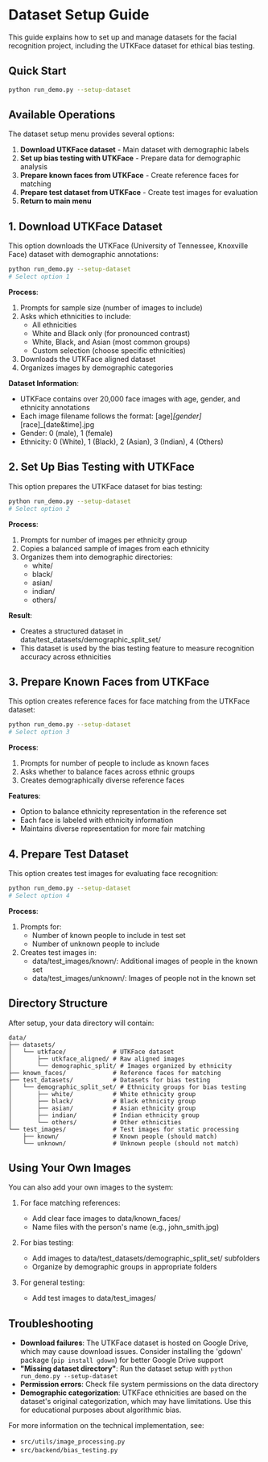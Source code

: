 

# Dataset Setup Guide

This guide explains how to set up and manage datasets for the facial recognition project, including the UTKFace dataset for ethical bias testing.

## Quick Start
```bash
python run_demo.py --setup-dataset
```

## Available Operations

The dataset setup menu provides several options:

1. **Download UTKFace dataset** - Main dataset with demographic labels
2. **Set up bias testing with UTKFace** - Prepare data for demographic analysis
3. **Prepare known faces from UTKFace** - Create reference faces for matching
4. **Prepare test dataset from UTKFace** - Create test images for evaluation
5. **Return to main menu**

## 1. Download UTKFace Dataset

This option downloads the UTKFace (University of Tennessee, Knoxville Face) dataset with demographic annotations:

```bash
python run_demo.py --setup-dataset
# Select option 1
```

**Process**:
1. Prompts for sample size (number of images to include)
2. Asks which ethnicities to include:
   - All ethnicities
   - White and Black only (for pronounced contrast)
   - White, Black, and Asian (most common groups)
   - Custom selection (choose specific ethnicities)
3. Downloads the UTKFace aligned dataset
4. Organizes images by demographic categories

**Dataset Information**:
- UTKFace contains over 20,000 face images with age, gender, and ethnicity annotations
- Each image filename follows the format: [age]_[gender]_[race]_[date&time].jpg
- Gender: 0 (male), 1 (female)
- Ethnicity: 0 (White), 1 (Black), 2 (Asian), 3 (Indian), 4 (Others)

## 2. Set Up Bias Testing with UTKFace

This option prepares the UTKFace dataset for bias testing:

```bash
python run_demo.py --setup-dataset
# Select option 2
```

**Process**:
1. Prompts for number of images per ethnicity group
2. Copies a balanced sample of images from each ethnicity
3. Organizes them into demographic directories:
   - white/
   - black/
   - asian/
   - indian/
   - others/

**Result**:
- Creates a structured dataset in data/test_datasets/demographic_split_set/
- This dataset is used by the bias testing feature to measure recognition accuracy across ethnicities

## 3. Prepare Known Faces from UTKFace

This option creates reference faces for face matching from the UTKFace dataset:

```bash
python run_demo.py --setup-dataset
# Select option 3
```

**Process**:
1. Prompts for number of people to include as known faces
2. Asks whether to balance faces across ethnic groups
3. Creates demographically diverse reference faces

**Features**:
- Option to balance ethnicity representation in the reference set
- Each face is labeled with ethnicity information
- Maintains diverse representation for more fair matching

## 4. Prepare Test Dataset

This option creates test images for evaluating face recognition:

```bash
python run_demo.py --setup-dataset
# Select option 4
```

**Process**:
1. Prompts for:
   - Number of known people to include in test set
   - Number of unknown people to include
2. Creates test images in:
   - data/test_images/known/: Additional images of people in the known set
   - data/test_images/unknown/: Images of people not in the known set

## Directory Structure

After setup, your data directory will contain:

```
data/
├── datasets/
│   └── utkface/             # UTKFace dataset
│       ├── utkface_aligned/ # Raw aligned images
│       └── demographic_split/ # Images organized by ethnicity
├── known_faces/             # Reference faces for matching
├── test_datasets/           # Datasets for bias testing
│   └── demographic_split_set/ # Ethnicity groups for bias testing
│       ├── white/           # White ethnicity group
│       ├── black/           # Black ethnicity group
│       ├── asian/           # Asian ethnicity group
│       ├── indian/          # Indian ethnicity group
│       └── others/          # Other ethnicities
└── test_images/             # Test images for static processing
    ├── known/               # Known people (should match)
    └── unknown/             # Unknown people (should not match)
```

## Using Your Own Images

You can also add your own images to the system:

1. For face matching references:
   - Add clear face images to data/known_faces/
   - Name files with the person's name (e.g., john_smith.jpg)

2. For bias testing:
   - Add images to data/test_datasets/demographic_split_set/ subfolders
   - Organize by demographic groups in appropriate folders

3. For general testing:
   - Add test images to data/test_images/

## Troubleshooting

- **Download failures**: The UTKFace dataset is hosted on Google Drive, which may cause download issues. Consider installing the 'gdown' package (`pip install gdown`) for better Google Drive support
- **"Missing dataset directory"**: Run the dataset setup with `python run_demo.py --setup-dataset`
- **Permission errors**: Check file system permissions on the data directory
- **Demographic categorization**: UTKFace ethnicities are based on the dataset's original categorization, which may have limitations. Use this for educational purposes about algorithmic bias.

For more information on the technical implementation, see:
- `src/utils/image_processing.py`
- `src/backend/bias_testing.py`
